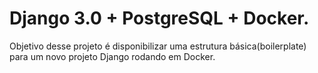 # Django 3.0 + PostgreSQL + Docker.

Objetivo desse projeto é disponibilizar uma estrutura básica(boilerplate) para um novo projeto Django rodando em Docker.

